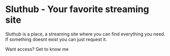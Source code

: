 # Sluthub - Your favorite streaming site

Sluthub is a place, a streaming site where you can find everything you need. If something doesnt exist you can just request it. 

Want access? Get to know me
